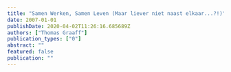 ```yaml
---
title: "Samen Werken, Samen Leven (Maar liever niet naast elkaar...?!)"
date: 2007-01-01
publishDate: 2020-04-02T11:26:16.685689Z
authors: ["Thomas Graaff"]
publication_types: ["0"]
abstract: ""
featured: false
publication: ""
---
```


